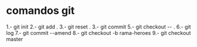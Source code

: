 # comandos git

1.- git init
2.- git add .
3.- git reset .
3.- git commit
5.- git checkout -- .
6.- git log
7.- git commit --amend
8.- git checkout -b rama-heroes
9.- git checkout master